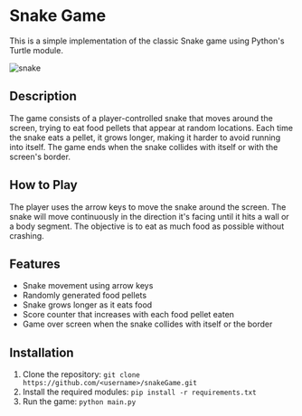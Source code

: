 # Snake Game

This is a simple implementation of the classic Snake game using Python's Turtle module.

![snake](https://user-images.githubusercontent.com/108518278/231439077-407c9838-bf7c-4b20-a825-629a18977fb8.gif)

## Description

The game consists of a player-controlled snake that moves around the screen, trying to eat food pellets that appear at random locations. Each time the snake eats a pellet, it grows longer, making it harder to avoid running into itself. The game ends when the snake collides with itself or with the screen's border.

## How to Play

The player uses the arrow keys to move the snake around the screen. The snake will move continuously in the direction it's facing until it hits a wall or a body segment. The objective is to eat as much food as possible without crashing.

## Features

- Snake movement using arrow keys
- Randomly generated food pellets
- Snake grows longer as it eats food
- Score counter that increases with each food pellet eaten
- Game over screen when the snake collides with itself or the border

## Installation

1. Clone the repository: `git clone https://github.com/<username>/snakeGame.git`
2. Install the required modules: `pip install -r requirements.txt`
3. Run the game: `python main.py`

